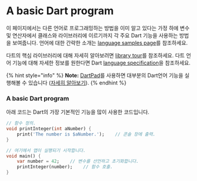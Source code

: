 # A basic Dart program

이 페이지에서는 다른 언어로 프로그래밍하는 방법을 이미 알고 있다는 가정 하에 변수 및 연산자에서 클래스와 라이브러리에 이르기까지 각 주요 Dart 기능을 사용하는 방법을 보여줍니다. 언어에 대한 간략한 소개는 [language samples page](https://dart.dev/samples)를 참조하세요.

다트의 핵심 라이브러리에 대해 자세히 알아보려면 [library tour](https://dart.dev/guides/libraries/library-tour)를 참조하세요. 다트 언어 기능에 대해 자세한 정보를 원한다면 Dart [language specification](https://dart.dev/guides/language/spec)을 참조하세요.

{% hint style="info" %}
**Note:** [DartPad](https://dartpad.dev/)를 사용하면 대부분의 Dart언어 기능을 실행해볼 수 있습니다 ([자세히 알아보기](https://dart.dev/tools/dartpad)).
{% endhint %}

### A basic Dart program

아래 코드는 Dart의 가장 기본적인 기능을 많이 사용한 코드입니다.

```dart
// 함수 정의.
void printInteger(int aNumber) {
    print('The number is $aNumber.');    // 콘솔 창에 출력.
}

// 여기에서 앱이 실행되기 시작합니다.
void main() {
    var number = 42;    // 변수를 선언하고 초기화합니다.
    printInteger(number);    // 함수 호출.
}
```

